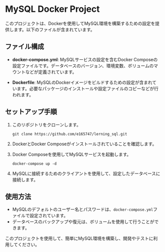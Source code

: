 # MySQL Docker Project

このプロジェクトは、Dockerを使用してMySQL環境を構築するための設定を提供します。以下のファイルが含まれています。

## ファイル構成

- **docker-compose.yml**: MySQLサービスの設定を含むDocker Composeの設定ファイルです。データベースのバージョン、環境変数、ボリュームのマウントなどが定義されています。

- **Dockerfile**: MySQLのDockerイメージをビルドするための設定が含まれています。必要なパッケージのインストールや設定ファイルのコピーなどが行われます。

## セットアップ手順

1. このリポジトリをクローンします。
   ```
   git clone https://github.com/e165747/lerning_sql.git
   ```

2. DockerとDocker Composeがインストールされていることを確認します。

3. Docker Composeを使用してMySQLサービスを起動します。
   ```
   docker-compose up -d
   ```

4. MySQLに接続するためのクライアントを使用して、設定したデータベースに接続します。

## 使用方法

- MySQLのデフォルトのユーザー名とパスワードは、`docker-compose.yml`ファイルで設定されています。
- データベースのバックアップや復元は、ボリュームを使用して行うことができます。

このプロジェクトを使用して、簡単にMySQL環境を構築し、開発やテストに利用してください。